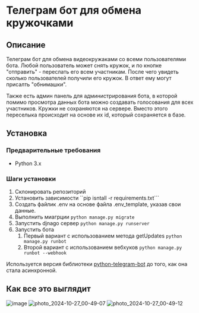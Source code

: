 # Телеграм бот для обмена кружочками

## Описание
Телеграм бот для обмена видеокружаками со всеми пользователями бота. Любой пользователь может снять кружок, и по кнопке "отправить" - переслать его всем участникам. 
После чего увидеть сколько пользователей получили его кружок. В ответ ему могут присалть "обнимашки". 

Также есть админ панель для администрирования бота, в которой помимо просмотра данных бота можно создавать голосования для всех участников.
Кружки не сохраняются на сервере. Вместо этого переселыка происходит на основе их id, который сохраняется в базе. 

## Установка

### Предварительные требования
- Python 3.x

### Шаги установки
1. Склонировать репозиторий
2. Установить зависимости ``pip isntall -r requirements.txt```
3. Создать файлик .env на основе файла .env_template, указав свои данные.
4. Выполнить миагрции ```python manage.py migrate```
5. Запустить djnago сервер ```python manage.py runserver```
6. Запустить бота
    1. Первый вариант с использованием метода getUpdates ```python manage.py runbot```
    2. Второй вариант с использованием вебхуков ```python manage.py runbot --webhook```
  
Используется версия библиотеки [python-telegram-bot](https://github.com/python-telegram-bot/python-telegram-bot) до того, как она стала асинхронной. 
  
## Как все это выглядит
![image](https://github.com/user-attachments/assets/c73da55d-543a-42e0-8f3c-bf0d6c07c6fb)
![photo_2024-10-27_00-49-07](https://github.com/user-attachments/assets/c3bdd9f3-6ee9-479e-b165-02d692c64af0)
![photo_2024-10-27_00-49-12](https://github.com/user-attachments/assets/147fcd76-f3cb-4357-9cc2-5b9a2373647f)






